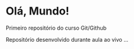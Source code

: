 # Olá, Mundo!
 Primeiro repositório  do curso Git/Github

 Repositório desenvolvido durante aula ao vivo ... 
